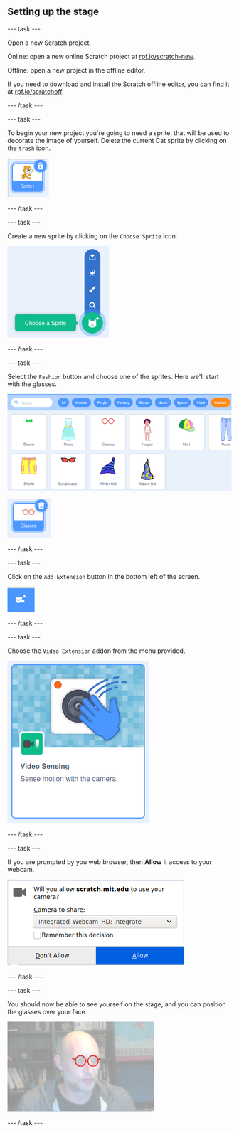 ## Setting up the stage

--- task ---

Open a new Scratch project.

Online: open a new online Scratch project at [rpf.io/scratch-new](rpf.io/scratch-new).

Offline: open a new project in the offline editor.

If you need to download and install the Scratch offline editor, you can find it at [rpf.io/scratchoff](rpf.io/scratchoff).

--- /task ---

--- task ---

To begin your new project you're going to need a sprite, that will be used to decorate the image of yourself. Delete the current Cat sprite by clicking on the `trash` icon.

![image showing trash icon on Cat sprite](images/delete-sprite.png)

--- /task ---

--- task ---

Create a new sprite by clicking on the `Choose Sprite` icon.

![image showing the expanded choose sprite icon](images/new-sprite.png)

--- /task ---

--- task ---

Select the `Fashion` button and choose one of the sprites. Here we'll start with the glasses.

![image showing fashion sprites](images/fashion.png)

![image showing the glasses sprite](images/glasses.png)

--- /task ---

--- task ---

Click on the `Add Extension` button in the bottom left of the screen.

![image showing the add extension button](images/add-extension.png)

--- /task ---

--- task ---

Choose the `Video Extension` addon from the menu provided.

![image showing the selection of the video extension library](images/video-extension.png)

--- /task ---

--- task ---

If you are prompted by you web browser, then **Allow** it access to your webcam.

![image showing browser prompt to allow access to the camera](images/allow-camera.png)

--- /task ---

--- task ---

You should now be able to see yourself on the stage, and you can position the glasses over your face.

![image showing a man with glasses superimposed over his face](images/man-with-glasses.png)

--- /task ---






